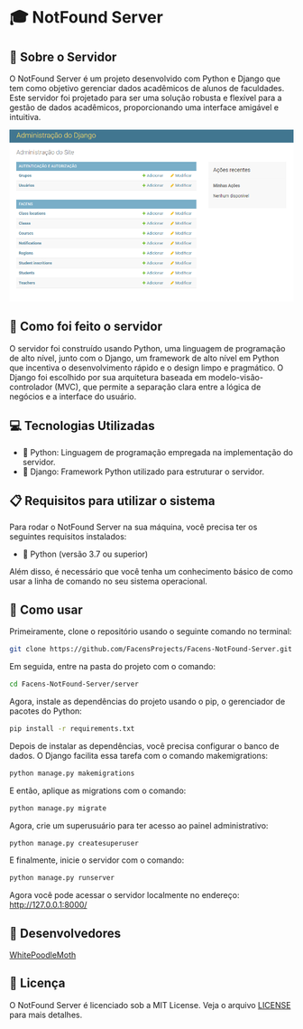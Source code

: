 # 🎓 NotFound Server

## 📘 Sobre o Servidor

O NotFound Server é um projeto desenvolvido com Python e Django que tem como objetivo gerenciar dados acadêmicos de alunos de faculdades. Este servidor foi projetado para ser uma solução robusta e flexível para a gestão de dados acadêmicos, proporcionando uma interface amigável e intuitiva.

![NotFound Server Dashboard](images/panel-demo.png)

## 🔧 Como foi feito o servidor

O servidor foi construído usando Python, uma linguagem de programação de alto nível, junto com o Django, um framework de alto nível em Python que incentiva o desenvolvimento rápido e o design limpo e pragmático. O Django foi escolhido por sua arquitetura baseada em modelo-visão-controlador (MVC), que permite a separação clara entre a lógica de negócios e a interface do usuário.

## 💻 Tecnologias Utilizadas
- 🐍 Python: Linguagem de programação empregada na implementação do servidor.
- 🚀 Django: Framework Python utilizado para estruturar o servidor.

## 📋 Requisitos para utilizar o sistema

Para rodar o NotFound Server na sua máquina, você precisa ter os seguintes requisitos instalados:

- 🐍 Python (versão 3.7 ou superior)

Além disso, é necessário que você tenha um conhecimento básico de como usar a linha de comando no seu sistema operacional.

## 🚀 Como usar

Primeiramente, clone o repositório usando o seguinte comando no terminal:

```sh
git clone https://github.com/FacensProjects/Facens-NotFound-Server.git
```

Em seguida, entre na pasta do projeto com o comando:

```sh
cd Facens-NotFound-Server/server
```

Agora, instale as dependências do projeto usando o pip, o gerenciador de pacotes do Python:

```sh
pip install -r requirements.txt
```

Depois de instalar as dependências, você precisa configurar o banco de dados. O Django facilita essa tarefa com o comando makemigrations:

```sh
python manage.py makemigrations
```

E então, aplique as migrations com o comando:

```sh
python manage.py migrate
```

Agora, crie um superusuário para ter acesso ao painel administrativo:

```sh
python manage.py createsuperuser
```

E finalmente, inicie o servidor com o comando:

```sh
python manage.py runserver
```

Agora você pode acessar o servidor localmente no endereço: http://127.0.0.1:8000/

## 👥 Desenvolvedores
[WhitePoodleMoth](https://github.com/WhitePoodleMoth)

## 📄 Licença
O NotFound Server é licenciado sob a MIT License. Veja o arquivo [LICENSE](https://github.com/FacensProjects/Facens-NotFound-Server/blob/main/LICENSE) para mais detalhes.
